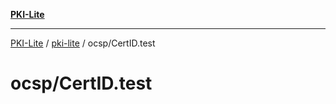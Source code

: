[**PKI-Lite**](../../../README.md)

---

[PKI-Lite](../../../README.md) / [pki-lite](../../README.md) / ocsp/CertID.test

# ocsp/CertID.test
